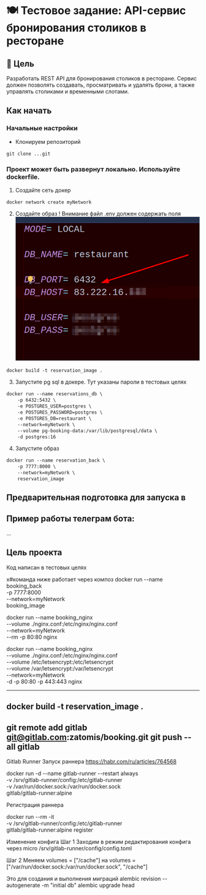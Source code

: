 # 🍽️ Тестовое задание: API-сервис бронирования столиков в ресторане

## 📌 Цель
Разработать REST API для бронирования столиков в ресторане. Сервис должен позволять создавать, просматривать и удалять брони, а также управлять столиками и временными слотами.

## Как начать
### Начальные настройки
* Клонируем репозиторий
```commandline
git clone ...git
```

### Проект может быть развернут локально. Используйте dockerfile.
1. Создайте сеть докер
```commandline
docker network create myNetwork
```

2. Создайте образ ! Внимание файл .env должен содержать поля 
![img.png](img.png)
```commandline
docker build -t reservation_image .
```

3. Запустите pg sql в докере. Тут указаны пароли в тестовых целях
```commandline
docker run --name reservations_db \
    -p 6432:5432 \
    -e POSTGRES_USER=postgres \
    -e POSTGRES_PASSWORD=postgres \
    -e POSTGRES_DB=restaurant \
    --network=myNetwork \
    --volume pg-booking-data:/var/lib/postgresql/data \
    -d postgres:16
```

4. Запустите образ
```commandline
docker run --name reservation_back \
    -p 7777:8000 \
    --network=myNetwork \
    reservation_image
```

## Предварительная подготовка для запуска в 



## Пример работы телеграм бота:
...

## Цель проекта
Код написан в тестовых целях 


x#команда ниже работает через композ
docker run --name booking_back \
    -p 7777:8000 \
    --network=myNetwork \
    booking_image

[//]: # ( это локально)
docker run --name booking_nginx \
    --volume ./nginx.conf:/etc/nginx/nginx.conf \
    --network=myNetwork \
    --rm -p 80:80 nginx 

[//]: # ( это на сервере + прокинуть папку с сертификатом)
docker run --name booking_nginx \
    --volume ./nginx.conf:/etc/nginx/nginx.conf \
    --volume /etc/letsencrypt:/etc/letsencrypt \
    --volume /var/letsencrypt:/var/letsencrypt \
    --network=myNetwork \
    -d -p 80:80 -p 443:443 nginx 

------------------------------------------------------------


docker build -t reservation_image .
------------------------------------------------------------

git remote add gitlab git@gitlab.com:zatomis/booking.git 
git push --all gitlab
------------------------------------------------------------
Gitlab Runner  Запуск раннера
https://habr.com/ru/articles/764568

docker run -d --name gitlab-runner --restart always \
  -v /srv/gitlab-runner/config:/etc/gitlab-runner \
  -v /var/run/docker.sock:/var/run/docker.sock \
  gitlab/gitlab-runner:alpine

Регистрация раннера

docker run --rm -it \
    -v /srv/gitlab-runner/config:/etc/gitlab-runner \
    gitlab/gitlab-runner:alpine register

Изменение конфига
Шаг 1
Заходим в режим редактирования конфига через
micro /srv/gitlab-runner/config/config.toml

Шаг 2
Меняем
volumes = ["/cache"] на
volumes = ["/var/run/docker.sock:/var/run/docker.sock", "/cache"]


Это для создания и выполнения миграций
alembic revision --autogenerate -m "initial db"
alembic upgrade head